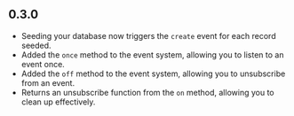 <!-- Seeding now dont require defaults (0.4) -->

## 0.3.0

- Seeding your database now triggers the `create` event for each record seeded.
- Added the `once` method to the event system, allowing you to listen to an event once.
- Added the `off` method to the event system, allowing you to unsubscribe from an event.
- Returns an unsubscribe function from the `on` method, allowing you to clean up effectively.
